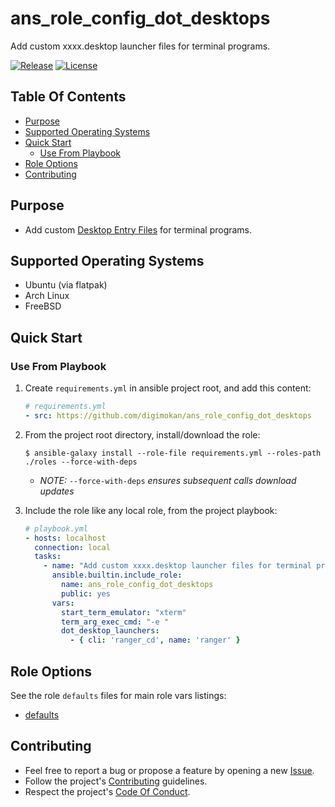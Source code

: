 # ans_role_config_dot_desktops

Add custom xxxx.desktop launcher files for terminal programs.

[![Release](https://img.shields.io/github/release/digimokan/ans_role_config_dot_desktops.svg?label=release)](https://github.com/digimokan/ans_role_config_dot_desktops/releases/latest "Latest Release Notes")
[![License](https://img.shields.io/badge/license-MIT-blue.svg?label=license)](LICENSE.md "Project License")

## Table Of Contents

* [Purpose](#purpose)
* [Supported Operating Systems](#supported-operating-systems)
* [Quick Start](#quick-start)
    * [Use From Playbook](#use-from-playbook)
* [Role Options](#role-options)
* [Contributing](#contributing)

## Purpose

* Add custom [Desktop Entry Files](https://specifications.freedesktop.org/desktop-entry-spec/desktop-entry-spec-latest.html)
  for terminal programs.

## Supported Operating Systems

* Ubuntu (via flatpak)
* Arch Linux
* FreeBSD

## Quick Start

### Use From Playbook

1. Create `requirements.yml` in ansible project root, and add this content:

   ```yaml
   # requirements.yml
   - src: https://github.com/digimokan/ans_role_config_dot_desktops
   ```

2. From the project root directory, install/download the role:

   ```shell
   $ ansible-galaxy install --role-file requirements.yml --roles-path ./roles --force-with-deps
   ```

   * _NOTE:_ `--force-with-deps` _ensures subsequent calls download updates_

3. Include the role like any local role, from the project playbook:

   ```yaml
   # playbook.yml
   - hosts: localhost
     connection: local
     tasks:
       - name: "Add custom xxxx.desktop launcher files for terminal programs"
         ansible.builtin.include_role:
           name: ans_role_config_dot_desktops
           public: yes
         vars:
           start_term_emulator: "xterm"
           term_arg_exec_cmd: "-e "
           dot_desktop_launchers:
             - { cli: 'ranger_cd', name: 'ranger' }
   ```

## Role Options

See the role `defaults` files for main role vars listings:

  * [defaults](../defaults/main/)

## Contributing

* Feel free to report a bug or propose a feature by opening a new
  [Issue](https://github.com/digimokan/ans_role_config_dot_desktops/issues).
* Follow the project's [Contributing](CONTRIBUTING.md) guidelines.
* Respect the project's [Code Of Conduct](CODE_OF_CONDUCT.md).

